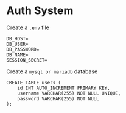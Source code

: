 # Auth System

Create a `.env` file

```
DB_HOST=
DB_USER=
DB_PASSWORD=
DB_NAME=
SESSION_SECRET=
```

Create a `mysql or mariadb` database

```
CREATE TABLE users (
    id INT AUTO_INCREMENT PRIMARY KEY,
    username VARCHAR(255) NOT NULL UNIQUE,
    password VARCHAR(255) NOT NULL
);
```
